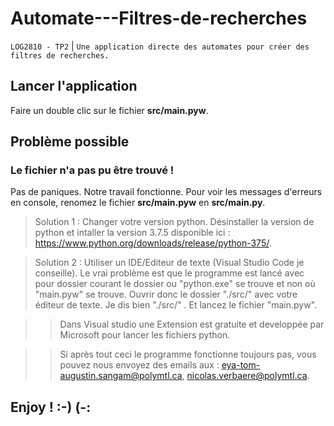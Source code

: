 # Automate---Filtres-de-recherches
`LOG2810 - TP2` | `Une application directe des automates pour créer des filtres de recherches.`

## Lancer l'application

Faire un double clic sur le fichier **src/main.pyw**.

## Problème possible

### Le fichier n'a pas pu être trouvé  !
Pas de paniques. Notre travail fonctionne. Pour voir les messages d'erreurs en console, renomez le fichier **src/main.pyw** en **src/main.py**.
 
> Solution 1 : Changer votre version python. 
Désinstaller la version de python et intaller la version 3.7.5 disponible ici : https://www.python.org/downloads/release/python-375/.

> Solution 2 : Utiliser un IDE/Editeur de texte (Visual Studio Code je conseille).
Le vrai problème est que le programme est lancé avec pour dossier courant le dossier ou "python.exe" se trouve et non où "main.pyw" se trouve.
Ouvrir donc le dossier "./src/" avec votre éditeur de texte. Je dis bien "./src/" . Et lancez le fichier "main.pyw". 

> > Dans Visual studio une Extension est gratuite et developpée par Microsoft pour lancer les fichiers python.

> > Si après tout ceci le programme fonctionne toujours pas, vous pouvez nous envoyez des emails aux  : eya-tom-augustin.sangam@polymtl.ca, nicolas.verbaere@polymtl.ca.

## Enjoy !   :-)     (-:
